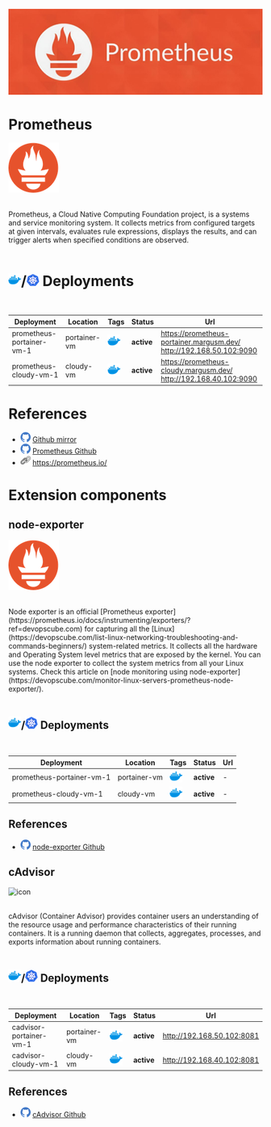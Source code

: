 ![Banner](.attachments/prometheus-banner.png)
# Prometheus
![icon](.attachments/prometheus-icon.png) </br>

</br>
Prometheus, a Cloud Native Computing Foundation project, is a systems and service monitoring system. It collects metrics from configured targets at given intervals, evaluates rule expressions, displays the results, and can trigger alerts when specified conditions are observed.
</br>
</br>

# ![icon](.attachments/d.png)/![icon](.attachments/k.png) Deployments

</br>

| Deployment               | Location           | Tags            | Status     | Url                                                              |
| ------------------------ | ------------------ | --------------- | ---------- | ---------------------------------------------------------------- |
| prometheus-portainer-vm-1 | portainer-vm | ![icon](.attachments/d.png) | **active** | https://prometheus-portainer.margusm.dev/<br>http://192.168.50.102:9090<br> |
| prometheus-cloudy-vm-1 | cloudy-vm | ![icon](.attachments/d.png) | **active** | https://prometheus-cloudy.margusm.dev/<br>http://192.168.40.102:9090<br> |

# References
- ![icon](.attachments/github-icon.png)  [Github mirror](https://github.com/margusmuru/homelab-prometheus)
- ![icon](.attachments/github-icon.png)  [Prometheus Github](https://github.com/prometheus/prometheus)
- ![icon](.attachments/url-icon.png)   https://prometheus.io/



# Extension components

## node-exporter
![icon](.attachments/prometheus-icon.png) </br>

</br>
Node exporter is an official [Prometheus exporter](https://prometheus.io/docs/instrumenting/exporters/?ref=devopscube.com) for capturing all the [Linux](https://devopscube.com/list-linux-networking-troubleshooting-and-commands-beginners/) system-related metrics.
It collects all the hardware and Operating System level metrics that are exposed by the kernel.
You can use the node exporter to collect the system metrics from all your Linux systems. Check this article on [node monitoring using node-exporter](https://devopscube.com/monitor-linux-servers-prometheus-node-exporter/).
</br>
</br>

## ![icon](.attachments/d.png)/![icon](.attachments/k.png) Deployments

</br>

| Deployment               | Location           | Tags            | Status     | Url                                                              |
| ------------------------ | ------------------ | --------------- | ---------- | ---------------------------------------------------------------- |
| prometheus-portainer-vm-1 | portainer-vm | ![icon](.attachments/d.png) | **active** | - |
| prometheus-cloudy-vm-1 | cloudy-vm | ![icon](.attachments/d.png) | **active** | - |

## References
- ![icon](.attachments/github-icon.png)  [node-exporter Github](https://github.com/prometheus/node_exporter)

## cAdvisor
![icon](.attachments/google-icon.png) </br>

</br>
cAdvisor (Container Advisor) provides container users an understanding of the resource usage and performance characteristics of their running containers. It is a running daemon that collects, aggregates, processes, and exports information about running containers. 
</br>
</br>

## ![icon](.attachments/d.png)/![icon](.attachments/k.png) Deployments

</br>

| Deployment               | Location           | Tags            | Status     | Url                                                              |
| ------------------------ | ------------------ | --------------- | ---------- | ---------------------------------------------------------------- |
| cadvisor-portainer-vm-1 | portainer-vm | ![icon](.attachments/d.png) | **active** | http://192.168.50.102:8081 |
| cadvisor-cloudy-vm-1 | cloudy-vm | ![icon](.attachments/d.png) | **active** | http://192.168.40.102:8081 |

## References
- ![icon](.attachments/github-icon.png)  [cAdvisor Github](https://github.com/google/cadvisor)


